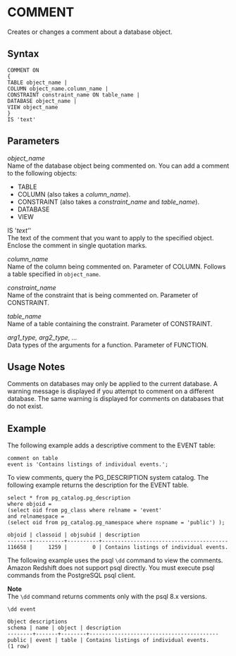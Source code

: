 # COMMENT<a name="r_COMMENT"></a>

Creates or changes a comment about a database object\.

## Syntax<a name="r_COMMENT-synopsis"></a>

```
COMMENT ON
{
TABLE object_name |
COLUMN object_name.column_name |
CONSTRAINT constraint_name ON table_name |
DATABASE object_name |
VIEW object_name
}
IS 'text'
```

## Parameters<a name="r_COMMENT-parameters"></a>

 *object\_name*   
Name of the database object being commented on\. You can add a comment to the following objects:  
+ TABLE
+ COLUMN \(also takes a *column\_name*\)\.
+ CONSTRAINT \(also takes a *constraint\_name* and *table\_name*\)\.
+ DATABASE
+ VIEW

IS '*text'*'   
The text of the comment that you want to apply to the specified object\. Enclose the comment in single quotation marks\.

 *column\_name*   
Name of the column being commented on\. Parameter of COLUMN\. Follows a table specified in `object_name`\.

 *constraint\_name*   
Name of the constraint that is being commented on\. Parameter of CONSTRAINT\.

 *table\_name*   
Name of a table containing the constraint\. Parameter of CONSTRAINT\.

 *arg1\_type, arg2\_type, \.\.\.*   
Data types of the arguments for a function\. Parameter of FUNCTION\. 

## Usage Notes<a name="r_COMMENT-usage-notes"></a>

Comments on databases may only be applied to the current database\. A warning message is displayed if you attempt to comment on a different database\. The same warning is displayed for comments on databases that do not exist\.

## Example<a name="r_COMMENT-example"></a>

The following example adds a descriptive comment to the EVENT table: 

```
comment on table
event is 'Contains listings of individual events.';
```

To view comments, query the PG\_DESCRIPTION system catalog\. The following example returns the description for the EVENT table\.

```
select * from pg_catalog.pg_description 
where objoid =
(select oid from pg_class where relname = 'event' 
and relnamespace =
(select oid from pg_catalog.pg_namespace where nspname = 'public') );

objoid | classoid | objsubid | description                            
-------+----------+----------+----------------------------------------
116658 |     1259 |        0 | Contains listings of individual events.
```

The following example uses the psql `\dd` command to view the comments\. Amazon Redshift does not support psql directly\. You must execute psql commands from the PostgreSQL psql client\. 

**Note**  
The `\dd` command returns comments only with the psql 8\.x versions\. 

```
\dd event

Object descriptions
schema | name | object | description
--------+-------+--------+-----------------------------------------
public | event | table | Contains listings of individual events.
(1 row)
```